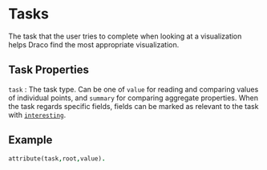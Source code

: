 # Tasks

The task that the user tries to complete when looking at a visualization helps Draco find the most appropriate
visualization.

## Task Properties

`task` : The task type. Can be one of `value` for reading and comparing values of individual points, and `summary` for
comparing aggregate properties. When the task regards specific fields, fields can be marked as relevant to the task with
[`interesting`](schema.md#field-properties).

## Example

```prolog
attribute(task,root,value).
```
